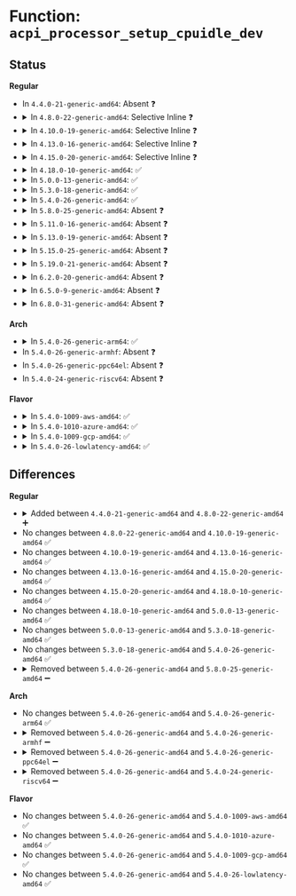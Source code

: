 # Function: <code>acpi_processor_setup_cpuidle_dev</code>

## Status
<b>Regular</b>
<ul>
<li>
In <code>4.4.0-21-generic-amd64</code>: Absent ❓
</li>
<li>
<details>
<summary>In <code>4.8.0-22-generic-amd64</code>: Selective Inline ❓</summary>

```c
int acpi_processor_setup_cpuidle_dev(struct acpi_processor * pr, struct cpuidle_device * dev)
```

```json
{
  "name": "acpi_processor_setup_cpuidle_dev",
  "collision_type": "Unique Static",
  "inline_type": "Selective",
  "funcs": [
    {
      "addr": 18446744071584074463,
      "name": "acpi_processor_setup_cpuidle_dev",
      "external": false,
      "loc": "drivers/acpi/processor_idle.c:1311",
      "file": "drivers/acpi/processor_idle.c",
      "inline": "not declared, inlined",
      "caller_inline": [],
      "caller_func": [
        "drivers/acpi/processor_idle.c:acpi_processor_power_init",
        "drivers/acpi/processor_idle.c:acpi_processor_power_state_has_changed",
        "drivers/acpi/processor_idle.c:acpi_processor_hotplug"
      ]
    }
  ],
  "symbols": [
    {
      "addr": 18446744071584074463,
      "name": "acpi_processor_setup_cpuidle_dev",
      "section": ".text",
      "bind": "STB_LOCAL",
      "size": 153
    }
  ]
}
```
</details>
</li>
<li>
<details>
<summary>In <code>4.10.0-19-generic-amd64</code>: Selective Inline ❓</summary>

```c
int acpi_processor_setup_cpuidle_dev(struct acpi_processor * pr, struct cpuidle_device * dev)
```

```json
{
  "name": "acpi_processor_setup_cpuidle_dev",
  "collision_type": "Unique Static",
  "inline_type": "Selective",
  "funcs": [
    {
      "addr": 18446744071584216923,
      "name": "acpi_processor_setup_cpuidle_dev",
      "external": false,
      "loc": "drivers/acpi/processor_idle.c:1312",
      "file": "drivers/acpi/processor_idle.c",
      "inline": "not declared, inlined",
      "caller_inline": [],
      "caller_func": [
        "drivers/acpi/processor_idle.c:acpi_processor_power_init",
        "drivers/acpi/processor_idle.c:acpi_processor_power_state_has_changed",
        "drivers/acpi/processor_idle.c:acpi_processor_hotplug"
      ]
    }
  ],
  "symbols": [
    {
      "addr": 18446744071584216923,
      "name": "acpi_processor_setup_cpuidle_dev",
      "section": ".text",
      "bind": "STB_LOCAL",
      "size": 153
    }
  ]
}
```
</details>
</li>
<li>
<details>
<summary>In <code>4.13.0-16-generic-amd64</code>: Selective Inline ❓</summary>

```c
int acpi_processor_setup_cpuidle_dev(struct acpi_processor * pr, struct cpuidle_device * dev)
```

```json
{
  "name": "acpi_processor_setup_cpuidle_dev",
  "collision_type": "Unique Static",
  "inline_type": "Selective",
  "funcs": [
    {
      "addr": 18446744071584287888,
      "name": "acpi_processor_setup_cpuidle_dev",
      "external": false,
      "loc": "drivers/acpi/processor_idle.c:1312",
      "file": "drivers/acpi/processor_idle.c",
      "inline": "not declared, inlined",
      "caller_inline": [],
      "caller_func": [
        "drivers/acpi/processor_idle.c:acpi_processor_power_init",
        "drivers/acpi/processor_idle.c:acpi_processor_power_state_has_changed",
        "drivers/acpi/processor_idle.c:acpi_processor_hotplug"
      ]
    }
  ],
  "symbols": [
    {
      "addr": 18446744071584287888,
      "name": "acpi_processor_setup_cpuidle_dev",
      "section": ".text",
      "bind": "STB_LOCAL",
      "size": 178
    }
  ]
}
```
</details>
</li>
<li>
<details>
<summary>In <code>4.15.0-20-generic-amd64</code>: Selective Inline ❓</summary>

```c
int acpi_processor_setup_cpuidle_dev(struct acpi_processor * pr, struct cpuidle_device * dev)
```

```json
{
  "name": "acpi_processor_setup_cpuidle_dev",
  "collision_type": "Unique Static",
  "inline_type": "Selective",
  "funcs": [
    {
      "addr": 18446744071584685200,
      "name": "acpi_processor_setup_cpuidle_dev",
      "external": false,
      "loc": "drivers/acpi/processor_idle.c:1321",
      "file": "drivers/acpi/processor_idle.c",
      "inline": "not declared, inlined",
      "caller_inline": [],
      "caller_func": [
        "drivers/acpi/processor_idle.c:acpi_processor_power_init",
        "drivers/acpi/processor_idle.c:acpi_processor_power_state_has_changed",
        "drivers/acpi/processor_idle.c:acpi_processor_hotplug"
      ]
    }
  ],
  "symbols": [
    {
      "addr": 18446744071584685200,
      "name": "acpi_processor_setup_cpuidle_dev",
      "section": ".text",
      "bind": "STB_LOCAL",
      "size": 186
    }
  ]
}
```
</details>
</li>
<li>
<details>
<summary>In <code>4.18.0-10-generic-amd64</code>: ✅</summary>

```c
int acpi_processor_setup_cpuidle_dev(struct acpi_processor * pr, struct cpuidle_device * dev)
```

```json
{
  "name": "acpi_processor_setup_cpuidle_dev",
  "collision_type": "Unique Static",
  "inline_type": "No",
  "funcs": [
    {
      "addr": 18446744071584911392,
      "name": "acpi_processor_setup_cpuidle_dev",
      "external": false,
      "loc": "drivers/acpi/processor_idle.c:1325",
      "file": "drivers/acpi/processor_idle.c",
      "inline": "seen, unknown",
      "caller_inline": [],
      "caller_func": [
        "drivers/acpi/processor_idle.c:acpi_processor_power_init",
        "drivers/acpi/processor_idle.c:acpi_processor_power_state_has_changed",
        "drivers/acpi/processor_idle.c:acpi_processor_hotplug"
      ]
    }
  ],
  "symbols": [
    {
      "addr": 18446744071584911392,
      "name": "acpi_processor_setup_cpuidle_dev",
      "section": ".text",
      "bind": "STB_LOCAL",
      "size": 185
    }
  ]
}
```
</details>
</li>
<li>
<details>
<summary>In <code>5.0.0-13-generic-amd64</code>: ✅</summary>

```c
int acpi_processor_setup_cpuidle_dev(struct acpi_processor * pr, struct cpuidle_device * dev)
```

```json
{
  "name": "acpi_processor_setup_cpuidle_dev",
  "collision_type": "Unique Static",
  "inline_type": "No",
  "funcs": [
    {
      "addr": 18446744071585015280,
      "name": "acpi_processor_setup_cpuidle_dev",
      "external": false,
      "loc": "drivers/acpi/processor_idle.c:1326",
      "file": "drivers/acpi/processor_idle.c",
      "inline": "seen, unknown",
      "caller_inline": [],
      "caller_func": [
        "drivers/acpi/processor_idle.c:acpi_processor_power_init",
        "drivers/acpi/processor_idle.c:acpi_processor_power_state_has_changed",
        "drivers/acpi/processor_idle.c:acpi_processor_hotplug"
      ]
    }
  ],
  "symbols": [
    {
      "addr": 18446744071585015280,
      "name": "acpi_processor_setup_cpuidle_dev",
      "section": ".text",
      "bind": "STB_LOCAL",
      "size": 185
    }
  ]
}
```
</details>
</li>
<li>
<details>
<summary>In <code>5.3.0-18-generic-amd64</code>: ✅</summary>

```c
int acpi_processor_setup_cpuidle_dev(struct acpi_processor * pr, struct cpuidle_device * dev)
```

```json
{
  "name": "acpi_processor_setup_cpuidle_dev",
  "collision_type": "Unique Static",
  "inline_type": "No",
  "funcs": [
    {
      "addr": 18446744071585218944,
      "name": "acpi_processor_setup_cpuidle_dev",
      "external": false,
      "loc": "drivers/acpi/processor_idle.c:1321",
      "file": "drivers/acpi/processor_idle.c",
      "inline": "seen, unknown",
      "caller_inline": [],
      "caller_func": [
        "drivers/acpi/processor_idle.c:acpi_processor_power_init",
        "drivers/acpi/processor_idle.c:acpi_processor_power_state_has_changed",
        "drivers/acpi/processor_idle.c:acpi_processor_hotplug"
      ]
    }
  ],
  "symbols": [
    {
      "addr": 18446744071585218944,
      "name": "acpi_processor_setup_cpuidle_dev",
      "section": ".text",
      "bind": "STB_LOCAL",
      "size": 180
    }
  ]
}
```
</details>
</li>
<li>
<details>
<summary>In <code>5.4.0-26-generic-amd64</code>: ✅</summary>

```c
int acpi_processor_setup_cpuidle_dev(struct acpi_processor * pr, struct cpuidle_device * dev)
```

```json
{
  "name": "acpi_processor_setup_cpuidle_dev",
  "collision_type": "Unique Static",
  "inline_type": "No",
  "funcs": [
    {
      "addr": 18446744071585355376,
      "name": "acpi_processor_setup_cpuidle_dev",
      "external": false,
      "loc": "drivers/acpi/processor_idle.c:1321",
      "file": "drivers/acpi/processor_idle.c",
      "inline": "seen, unknown",
      "caller_inline": [],
      "caller_func": [
        "drivers/acpi/processor_idle.c:acpi_processor_power_init",
        "drivers/acpi/processor_idle.c:acpi_processor_power_state_has_changed",
        "drivers/acpi/processor_idle.c:acpi_processor_hotplug"
      ]
    }
  ],
  "symbols": [
    {
      "addr": 18446744071585355376,
      "name": "acpi_processor_setup_cpuidle_dev",
      "section": ".text",
      "bind": "STB_LOCAL",
      "size": 180
    }
  ]
}
```
</details>
</li>
<li>
<details>
<summary>In <code>5.8.0-25-generic-amd64</code>: Absent ❓</summary>

```json
{
  "name": "acpi_processor_setup_cpuidle_dev",
  "collision_type": "Unique Static",
  "inline_type": "Selective",
  "funcs": [
    {
      "addr": 18446744071586063136,
      "name": "acpi_processor_setup_cpuidle_dev",
      "external": false,
      "loc": "drivers/acpi/processor_idle.c:1181",
      "file": "drivers/acpi/processor_idle.c",
      "inline": "not declared, inlined",
      "caller_inline": [],
      "caller_func": [
        "drivers/acpi/processor_idle.c:acpi_processor_power_init",
        "drivers/acpi/processor_idle.c:acpi_processor_power_state_has_changed",
        "drivers/acpi/processor_idle.c:acpi_processor_hotplug"
      ]
    }
  ],
  "symbols": [
    {
      "addr": 18446744071586063136,
      "name": "acpi_processor_setup_cpuidle_dev.isra.0",
      "section": ".text",
      "bind": "STB_LOCAL",
      "size": 161
    }
  ]
}
```
</details>
</li>
<li>
<details>
<summary>In <code>5.11.0-16-generic-amd64</code>: Absent ❓</summary>

```json
{
  "name": "acpi_processor_setup_cpuidle_dev",
  "collision_type": "Unique Static",
  "inline_type": "Full",
  "funcs": [
    {
      "addr": 18446744071586186249,
      "name": "acpi_processor_setup_cpuidle_dev",
      "external": false,
      "loc": "drivers/acpi/processor_idle.c:1201",
      "file": "drivers/acpi/processor_idle.c",
      "inline": "not declared, inlined",
      "caller_inline": [
        "drivers/acpi/processor_idle.c:acpi_processor_power_init",
        "drivers/acpi/processor_idle.c:acpi_processor_power_state_has_changed",
        "drivers/acpi/processor_idle.c:acpi_processor_hotplug"
      ],
      "caller_func": []
    }
  ],
  "symbols": []
}
```
</details>
</li>
<li>
<details>
<summary>In <code>5.13.0-19-generic-amd64</code>: Absent ❓</summary>

```json
{
  "name": "acpi_processor_setup_cpuidle_dev",
  "collision_type": "Unique Static",
  "inline_type": "Selective",
  "funcs": [
    {
      "addr": 18446744071586061088,
      "name": "acpi_processor_setup_cpuidle_dev",
      "external": false,
      "loc": "drivers/acpi/processor_idle.c:1235",
      "file": "drivers/acpi/processor_idle.c",
      "inline": "not declared, inlined",
      "caller_inline": [],
      "caller_func": [
        "drivers/acpi/processor_idle.c:acpi_processor_power_init",
        "drivers/acpi/processor_idle.c:acpi_processor_power_state_has_changed",
        "drivers/acpi/processor_idle.c:acpi_processor_hotplug"
      ]
    }
  ],
  "symbols": [
    {
      "addr": 18446744071586061088,
      "name": "acpi_processor_setup_cpuidle_dev.isra.0",
      "section": ".text",
      "bind": "STB_LOCAL",
      "size": 299
    }
  ]
}
```
</details>
</li>
<li>
<details>
<summary>In <code>5.15.0-25-generic-amd64</code>: Absent ❓</summary>

```json
{
  "name": "acpi_processor_setup_cpuidle_dev",
  "collision_type": "Unique Static",
  "inline_type": "Selective",
  "funcs": [
    {
      "addr": 18446744071586554096,
      "name": "acpi_processor_setup_cpuidle_dev",
      "external": false,
      "loc": "drivers/acpi/processor_idle.c:1236",
      "file": "drivers/acpi/processor_idle.c",
      "inline": "not declared, inlined",
      "caller_inline": [],
      "caller_func": [
        "drivers/acpi/processor_idle.c:acpi_processor_power_init",
        "drivers/acpi/processor_idle.c:acpi_processor_power_state_has_changed",
        "drivers/acpi/processor_idle.c:acpi_processor_hotplug"
      ]
    }
  ],
  "symbols": [
    {
      "addr": 18446744071586554096,
      "name": "acpi_processor_setup_cpuidle_dev.isra.0",
      "section": ".text",
      "bind": "STB_LOCAL",
      "size": 567
    }
  ]
}
```
</details>
</li>
<li>
<details>
<summary>In <code>5.19.0-21-generic-amd64</code>: Absent ❓</summary>

```json
{
  "name": "acpi_processor_setup_cpuidle_dev",
  "collision_type": "Unique Static",
  "inline_type": "Selective",
  "funcs": [
    {
      "addr": 18446744071587812320,
      "name": "acpi_processor_setup_cpuidle_dev",
      "external": false,
      "loc": "drivers/acpi/processor_idle.c:1245",
      "file": "drivers/acpi/processor_idle.c",
      "inline": "not declared, inlined",
      "caller_inline": [],
      "caller_func": [
        "drivers/acpi/processor_idle.c:acpi_processor_power_init",
        "drivers/acpi/processor_idle.c:acpi_processor_power_state_has_changed",
        "drivers/acpi/processor_idle.c:acpi_processor_hotplug"
      ]
    }
  ],
  "symbols": [
    {
      "addr": 18446744071587812320,
      "name": "acpi_processor_setup_cpuidle_dev.isra.0",
      "section": ".text",
      "bind": "STB_LOCAL",
      "size": 635
    }
  ]
}
```
</details>
</li>
<li>
<details>
<summary>In <code>6.2.0-20-generic-amd64</code>: Absent ❓</summary>

```json
{
  "name": "acpi_processor_setup_cpuidle_dev",
  "collision_type": "Unique Static",
  "inline_type": "Selective",
  "funcs": [
    {
      "addr": 18446744071589154080,
      "name": "acpi_processor_setup_cpuidle_dev",
      "external": false,
      "loc": "drivers/acpi/processor_idle.c:1264",
      "file": "drivers/acpi/processor_idle.c",
      "inline": "not declared, inlined",
      "caller_inline": [],
      "caller_func": [
        "drivers/acpi/processor_idle.c:acpi_processor_power_init",
        "drivers/acpi/processor_idle.c:acpi_processor_power_state_has_changed",
        "drivers/acpi/processor_idle.c:acpi_processor_hotplug"
      ]
    }
  ],
  "symbols": [
    {
      "addr": 18446744071589154080,
      "name": "acpi_processor_setup_cpuidle_dev.isra.0",
      "section": ".text",
      "bind": "STB_LOCAL",
      "size": 635
    }
  ]
}
```
</details>
</li>
<li>
<details>
<summary>In <code>6.5.0-9-generic-amd64</code>: Absent ❓</summary>

```json
{
  "name": "acpi_processor_setup_cpuidle_dev",
  "collision_type": "Unique Static",
  "inline_type": "Selective",
  "funcs": [
    {
      "addr": 18446744071589447264,
      "name": "acpi_processor_setup_cpuidle_dev",
      "external": false,
      "loc": "drivers/acpi/processor_idle.c:1266",
      "file": "drivers/acpi/processor_idle.c",
      "inline": "not declared, inlined",
      "caller_inline": [],
      "caller_func": [
        "drivers/acpi/processor_idle.c:acpi_processor_power_init",
        "drivers/acpi/processor_idle.c:acpi_processor_power_state_has_changed",
        "drivers/acpi/processor_idle.c:acpi_processor_hotplug"
      ]
    }
  ],
  "symbols": [
    {
      "addr": 18446744071589447264,
      "name": "acpi_processor_setup_cpuidle_dev.isra.0",
      "section": ".text",
      "bind": "STB_LOCAL",
      "size": 633
    }
  ]
}
```
</details>
</li>
<li>
<details>
<summary>In <code>6.8.0-31-generic-amd64</code>: Absent ❓</summary>

```json
{
  "name": "acpi_processor_setup_cpuidle_dev",
  "collision_type": "Unique Static",
  "inline_type": "Selective",
  "funcs": [
    {
      "addr": 18446744071589755200,
      "name": "acpi_processor_setup_cpuidle_dev",
      "external": false,
      "loc": "drivers/acpi/processor_idle.c:1265",
      "file": "drivers/acpi/processor_idle.c",
      "inline": "not declared, inlined",
      "caller_inline": [],
      "caller_func": [
        "drivers/acpi/processor_idle.c:acpi_processor_power_init",
        "drivers/acpi/processor_idle.c:acpi_processor_power_state_has_changed",
        "drivers/acpi/processor_idle.c:acpi_processor_hotplug"
      ]
    }
  ],
  "symbols": [
    {
      "addr": 18446744071589755200,
      "name": "acpi_processor_setup_cpuidle_dev.isra.0",
      "section": ".text",
      "bind": "STB_LOCAL",
      "size": 633
    }
  ]
}
```
</details>
</li>
</ul>
<b>Arch</b>
<ul>
<li>
<details>
<summary>In <code>5.4.0-26-generic-arm64</code>: ✅</summary>

```c
int acpi_processor_setup_cpuidle_dev(struct acpi_processor * pr, struct cpuidle_device * dev)
```

```json
{
  "name": "acpi_processor_setup_cpuidle_dev",
  "collision_type": "Unique Static",
  "inline_type": "No",
  "funcs": [
    {
      "addr": 18446603336497638208,
      "name": "acpi_processor_setup_cpuidle_dev",
      "external": false,
      "loc": "drivers/acpi/processor_idle.c:1321",
      "file": "drivers/acpi/processor_idle.c",
      "inline": "seen, unknown",
      "caller_inline": [],
      "caller_func": [
        "drivers/acpi/processor_idle.c:acpi_processor_power_init",
        "drivers/acpi/processor_idle.c:acpi_processor_power_state_has_changed",
        "drivers/acpi/processor_idle.c:acpi_processor_hotplug"
      ]
    }
  ],
  "symbols": [
    {
      "addr": 18446603336497638208,
      "name": "acpi_processor_setup_cpuidle_dev",
      "section": ".text",
      "bind": "STB_LOCAL",
      "size": 100
    }
  ]
}
```
</details>
</li>
<li>
In <code>5.4.0-26-generic-armhf</code>: Absent ❓
</li>
<li>
In <code>5.4.0-26-generic-ppc64el</code>: Absent ❓
</li>
<li>
In <code>5.4.0-24-generic-riscv64</code>: Absent ❓
</li>
</ul>
<b>Flavor</b>
<ul>
<li>
<details>
<summary>In <code>5.4.0-1009-aws-amd64</code>: ✅</summary>

```c
int acpi_processor_setup_cpuidle_dev(struct acpi_processor * pr, struct cpuidle_device * dev)
```

```json
{
  "name": "acpi_processor_setup_cpuidle_dev",
  "collision_type": "Unique Static",
  "inline_type": "No",
  "funcs": [
    {
      "addr": 18446744071585156704,
      "name": "acpi_processor_setup_cpuidle_dev",
      "external": false,
      "loc": "drivers/acpi/processor_idle.c:1321",
      "file": "drivers/acpi/processor_idle.c",
      "inline": "seen, unknown",
      "caller_inline": [],
      "caller_func": [
        "drivers/acpi/processor_idle.c:acpi_processor_power_init",
        "drivers/acpi/processor_idle.c:acpi_processor_power_state_has_changed",
        "drivers/acpi/processor_idle.c:acpi_processor_hotplug"
      ]
    }
  ],
  "symbols": [
    {
      "addr": 18446744071585156704,
      "name": "acpi_processor_setup_cpuidle_dev",
      "section": ".text",
      "bind": "STB_LOCAL",
      "size": 180
    }
  ]
}
```
</details>
</li>
<li>
<details>
<summary>In <code>5.4.0-1010-azure-amd64</code>: ✅</summary>

```c
int acpi_processor_setup_cpuidle_dev(struct acpi_processor * pr, struct cpuidle_device * dev)
```

```json
{
  "name": "acpi_processor_setup_cpuidle_dev",
  "collision_type": "Unique Static",
  "inline_type": "No",
  "funcs": [
    {
      "addr": 18446744071585070864,
      "name": "acpi_processor_setup_cpuidle_dev",
      "external": false,
      "loc": "drivers/acpi/processor_idle.c:1321",
      "file": "drivers/acpi/processor_idle.c",
      "inline": "seen, unknown",
      "caller_inline": [],
      "caller_func": [
        "drivers/acpi/processor_idle.c:acpi_processor_power_init",
        "drivers/acpi/processor_idle.c:acpi_processor_power_state_has_changed",
        "drivers/acpi/processor_idle.c:acpi_processor_hotplug"
      ]
    }
  ],
  "symbols": [
    {
      "addr": 18446744071585070864,
      "name": "acpi_processor_setup_cpuidle_dev",
      "section": ".text",
      "bind": "STB_LOCAL",
      "size": 180
    }
  ]
}
```
</details>
</li>
<li>
<details>
<summary>In <code>5.4.0-1009-gcp-amd64</code>: ✅</summary>

```c
int acpi_processor_setup_cpuidle_dev(struct acpi_processor * pr, struct cpuidle_device * dev)
```

```json
{
  "name": "acpi_processor_setup_cpuidle_dev",
  "collision_type": "Unique Static",
  "inline_type": "No",
  "funcs": [
    {
      "addr": 18446744071585306960,
      "name": "acpi_processor_setup_cpuidle_dev",
      "external": false,
      "loc": "drivers/acpi/processor_idle.c:1321",
      "file": "drivers/acpi/processor_idle.c",
      "inline": "seen, unknown",
      "caller_inline": [],
      "caller_func": [
        "drivers/acpi/processor_idle.c:acpi_processor_power_init",
        "drivers/acpi/processor_idle.c:acpi_processor_power_state_has_changed",
        "drivers/acpi/processor_idle.c:acpi_processor_hotplug"
      ]
    }
  ],
  "symbols": [
    {
      "addr": 18446744071585306960,
      "name": "acpi_processor_setup_cpuidle_dev",
      "section": ".text",
      "bind": "STB_LOCAL",
      "size": 180
    }
  ]
}
```
</details>
</li>
<li>
<details>
<summary>In <code>5.4.0-26-lowlatency-amd64</code>: ✅</summary>

```c
int acpi_processor_setup_cpuidle_dev(struct acpi_processor * pr, struct cpuidle_device * dev)
```

```json
{
  "name": "acpi_processor_setup_cpuidle_dev",
  "collision_type": "Unique Static",
  "inline_type": "No",
  "funcs": [
    {
      "addr": 18446744071585413104,
      "name": "acpi_processor_setup_cpuidle_dev",
      "external": false,
      "loc": "drivers/acpi/processor_idle.c:1321",
      "file": "drivers/acpi/processor_idle.c",
      "inline": "seen, unknown",
      "caller_inline": [],
      "caller_func": [
        "drivers/acpi/processor_idle.c:acpi_processor_power_init",
        "drivers/acpi/processor_idle.c:acpi_processor_power_state_has_changed",
        "drivers/acpi/processor_idle.c:acpi_processor_hotplug"
      ]
    }
  ],
  "symbols": [
    {
      "addr": 18446744071585413104,
      "name": "acpi_processor_setup_cpuidle_dev",
      "section": ".text",
      "bind": "STB_LOCAL",
      "size": 180
    }
  ]
}
```
</details>
</li>
</ul>

## Differences
<b>Regular</b>
<ul>
<li>
<details>
<summary>Added between <code>4.4.0-21-generic-amd64</code> and <code>4.8.0-22-generic-amd64</code> ➕</summary>

```c
int acpi_processor_setup_cpuidle_dev(struct acpi_processor * pr, struct cpuidle_device * dev)
```
</details>
</li>
<li>
No changes between <code>4.8.0-22-generic-amd64</code> and <code>4.10.0-19-generic-amd64</code> ✅
</li>
<li>
No changes between <code>4.10.0-19-generic-amd64</code> and <code>4.13.0-16-generic-amd64</code> ✅
</li>
<li>
No changes between <code>4.13.0-16-generic-amd64</code> and <code>4.15.0-20-generic-amd64</code> ✅
</li>
<li>
No changes between <code>4.15.0-20-generic-amd64</code> and <code>4.18.0-10-generic-amd64</code> ✅
</li>
<li>
No changes between <code>4.18.0-10-generic-amd64</code> and <code>5.0.0-13-generic-amd64</code> ✅
</li>
<li>
No changes between <code>5.0.0-13-generic-amd64</code> and <code>5.3.0-18-generic-amd64</code> ✅
</li>
<li>
No changes between <code>5.3.0-18-generic-amd64</code> and <code>5.4.0-26-generic-amd64</code> ✅
</li>
<li>
<details>
<summary>Removed between <code>5.4.0-26-generic-amd64</code> and <code>5.8.0-25-generic-amd64</code> ➖</summary>

```c
int acpi_processor_setup_cpuidle_dev(struct acpi_processor * pr, struct cpuidle_device * dev)
```
</details>
</li>
</ul>
<b>Arch</b>
<ul>
<li>
No changes between <code>5.4.0-26-generic-amd64</code> and <code>5.4.0-26-generic-arm64</code> ✅
</li>
<li>
<details>
<summary>Removed between <code>5.4.0-26-generic-amd64</code> and <code>5.4.0-26-generic-armhf</code> ➖</summary>

```c
int acpi_processor_setup_cpuidle_dev(struct acpi_processor * pr, struct cpuidle_device * dev)
```
</details>
</li>
<li>
<details>
<summary>Removed between <code>5.4.0-26-generic-amd64</code> and <code>5.4.0-26-generic-ppc64el</code> ➖</summary>

```c
int acpi_processor_setup_cpuidle_dev(struct acpi_processor * pr, struct cpuidle_device * dev)
```
</details>
</li>
<li>
<details>
<summary>Removed between <code>5.4.0-26-generic-amd64</code> and <code>5.4.0-24-generic-riscv64</code> ➖</summary>

```c
int acpi_processor_setup_cpuidle_dev(struct acpi_processor * pr, struct cpuidle_device * dev)
```
</details>
</li>
</ul>
<b>Flavor</b>
<ul>
<li>
No changes between <code>5.4.0-26-generic-amd64</code> and <code>5.4.0-1009-aws-amd64</code> ✅
</li>
<li>
No changes between <code>5.4.0-26-generic-amd64</code> and <code>5.4.0-1010-azure-amd64</code> ✅
</li>
<li>
No changes between <code>5.4.0-26-generic-amd64</code> and <code>5.4.0-1009-gcp-amd64</code> ✅
</li>
<li>
No changes between <code>5.4.0-26-generic-amd64</code> and <code>5.4.0-26-lowlatency-amd64</code> ✅
</li>
</ul>
